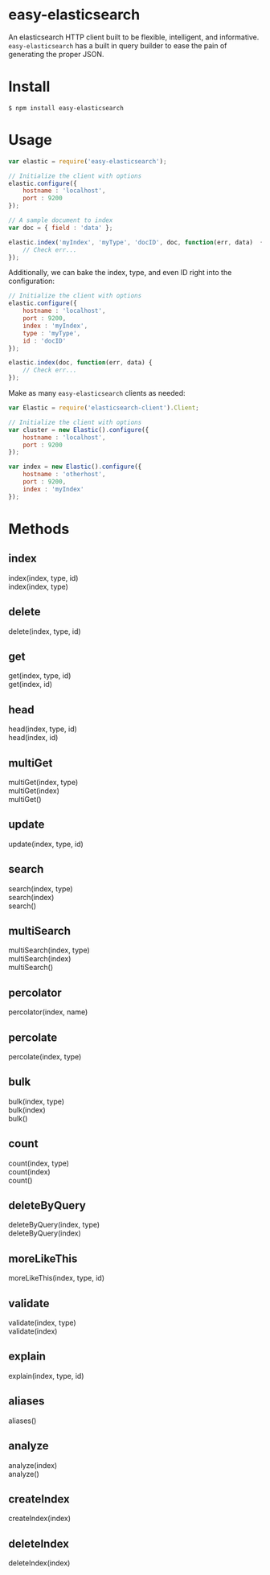 # easy-elasticsearch
An elasticsearch HTTP client built to be flexible, intelligent, and informative. `easy-elasticsearch` has a built in query builder to ease the pain of generating the proper JSON.  
# Install
    $ npm install easy-elasticsearch
# Usage
`````javascript
var elastic = require('easy-elasticsearch');

// Initialize the client with options
elastic.configure({
	hostname : 'localhost',
	port : 9200
});

// A sample document to index
var doc = { field : 'data' };

elastic.index('myIndex', 'myType', 'docID', doc, function(err, data)  {
	// Check err...
});
`````
Additionally, we can bake the index, type, and even ID right into the configuration:  
`````javascript
// Initialize the client with options
elastic.configure({
	hostname : 'localhost',
	port : 9200,
	index : 'myIndex',
	type : 'myType',
	id : 'docID'
});

elastic.index(doc, function(err, data) {
	// Check err...
});
`````
Make as many `easy-elasticsearch` clients as needed:   
`````javascript
var Elastic = require('elasticsearch-client').Client;

// Initialize the client with options
var cluster = new Elastic().configure({
	hostname : 'localhost',
	port : 9200
});

var index = new Elastic().configure({
	hostname : 'otherhost',
	port : 9200,
	index : 'myIndex'
});
`````
# Methods
## index
index(index, type, id)  
index(index, type)  
## delete
delete(index, type, id)  
## get
get(index, type, id)  
get(index, id)  
## head
head(index, type, id)  
head(index, id)  
## multiGet
multiGet(index, type)  
multiGet(index)  
multiGet()  
## update
update(index, type, id)  
## search
search(index, type)  
search(index)  
search()  
## multiSearch
multiSearch(index, type)  
multiSearch(index)  
multiSearch()  
## percolator
percolator(index, name)  
## percolate
percolate(index, type)  
## bulk
bulk(index, type)  
bulk(index)  
bulk()  
## count
count(index, type)  
count(index)  
count()  
## deleteByQuery
deleteByQuery(index, type)  
deleteByQuery(index)  
## moreLikeThis
moreLikeThis(index, type, id)  
## validate
validate(index, type)  
validate(index)  
## explain
explain(index, type, id)  
## aliases
aliases()  
## analyze
analyze(index)  
analyze()  
## createIndex
createIndex(index)  
## deleteIndex
deleteIndex(index)  
